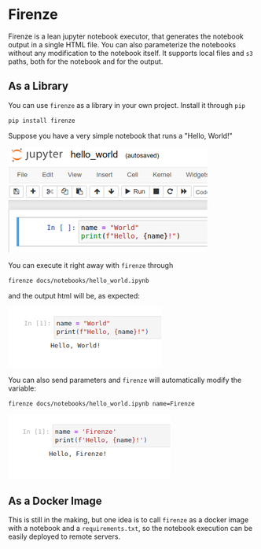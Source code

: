 # Firenze

Firenze is a lean jupyter notebook executor, that generates the notebook output in a single HTML
file. You can also parameterize the notebooks without any modification to the notebook itself.
It supports local files and `s3` paths, both for the notebook and for the output.

## As a Library
You can use `firenze` as a library in your own project. Install it through `pip`

```bash
pip install firenze
```

Suppose you have a very simple notebook that runs a "Hello, World!"

![A notebook in jupyter](https://github.com/pabloalcain/firenze/blob/main/docs/img/hello_world_in_jupyter.png?raw=true)

You can execute it right away with `firenze` through
```bash
firenze docs/notebooks/hello_world.ipynb
```
and the output html will be, as expected:

![Hello, World! output](https://github.com/pabloalcain/firenze/blob/main/docs/img/hello_world_output.png?raw=true)

You can also send parameters and `firenze` will automatically modify the variable:

```bash
firenze docs/notebooks/hello_world.ipynb name=Firenze
```

![Hello, Firenze! output](https://github.com/pabloalcain/firenze/blob/main/docs/img/hello_world_with_parameters.png?raw=true)

## As a Docker Image
This is still in the making, but one idea is to call `firenze` as a docker image with a notebook
and a `requirements.txt`, so the notebook execution can be easily deployed to remote servers.
